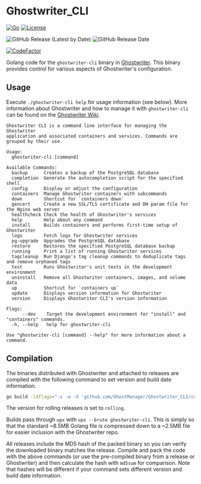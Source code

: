 # Ghostwriter_CLI

[![Go](https://img.shields.io/badge/Go-1.18-9cf)](.) [![License](https://img.shields.io/badge/License-BSD3-darkred.svg)](.)

![GitHub Release (Latest by Date)](https://img.shields.io/github/v/release/GhostManager/Ghostwriter_CLI?label=Latest%20Release)
![GitHub Release Date](https://img.shields.io/github/release-date/ghostmanager/Ghostwriter_CLI?label=Release%20Date)

[![CodeFactor](https://img.shields.io/codefactor/grade/github/GhostManager/Ghostwriter_CLI?label=Code%20Quality)](.)

Golang code for the `ghostwriter-cli` binary in [Ghostwriter](https://github.com/GhostManager/Ghostwriter). This binary provides control for various aspects of Ghostwriter's configuration.

## Usage

Execute `./ghostwriter-cli help` for usage information (see below). More information about Ghostwriter and how to manage it with `ghostwriter-cli` can be found on the [Ghostwriter Wiki](https://ghostwriter.wiki/).

```plaintext
Ghostwriter CLI is a command line interface for managing the Ghostwriter
application and associated containers and services. Commands are grouped by their use.

Usage:
  ghostwriter-cli [command]

Available Commands:
  backup      Creates a backup of the PostgreSQL database
  completion  Generate the autocompletion script for the specified shell
  config      Display or adjust the configuration
  containers  Manage Ghostwriter containers with subcommands
  down        Shortcut for `containers down`
  gencert     Create a new SSL/TLS certificate and DH param file for the Nginx web server
  healthcheck Check the health of Ghostwriter's services
  help        Help about any command
  install     Builds containers and performs first-time setup of Ghostwriter
  logs        Fetch logs for Ghostwriter services
  pg-upgrade  Upgrades the PostgreSQL database
  restore     Restores the specified PostgreSQL database backup
  running     Print a list of running Ghostwriter services
  tagcleanup  Run Django's tag cleanup commands to deduplicate tags and remove orphaned tags
  test        Runs Ghostwriter's unit tests in the development environment
  uninstall   Remove all Ghostwriter containers, images, and volume data
  up          Shortcut for `containers up`
  update      Displays version information for Ghostwriter
  version     Displays Ghostwriter CLI's version information

Flags:
      --dev    Target the development environment for "install" and "containers" commands.
  -h, --help   help for ghostwriter-cli

Use "ghostwriter-cli [command] --help" for more information about a command.
```

## Compilation

The binaries distributed with Ghostwriter and attached to releases are compiled with the following command to set version and build date information:

```bash
go build -ldflags="-s -w -X 'github.com/GhostManager/Ghostwriter_CLI/cmd/config.Version=`git describe --tags --abbrev=0`' -X 'github.com/GhostManager/Ghostwriter_CLI/cmd/config.BuildDate=`date -u '+%d %b %Y'`'" -o ghostwriter-cli main.go
```

The version for rolling releases is set to `rolling`.

Builds pass through `upx` with `upx --brute ghostwriter-cli`. This is simply so that the standard ~8.5MB Golang file is compressed down to a ~2.5MB file for easier inclusion with the Ghostwriter repo.

All releases include the MD5 hash of the packed binary so you can verify the downloaded binary matches the release. Compile and pack the code with the above commands (or use the pre-compiled binary from a release or Ghostwriter) and then calculate the hash with `md5sum` for comparison. Note that hashes will be different if your command sets different version and build date information.
